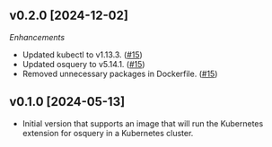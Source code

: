 ## v0.2.0 [2024-12-02]

_Enhancements_

- Updated kubectl to v1.13.3. ([#15](https://github.com/turbot/guardrails-agent-kubernetes/pull/15))
- Updated osquery to v5.14.1. ([#15](https://github.com/turbot/guardrails-agent-kubernetes/pull/15))
- Removed unnecessary packages in Dockerfile. ([#15](https://github.com/turbot/guardrails-agent-kubernetes/pull/15))

## v0.1.0 [2024-05-13]

- Initial version that supports an image that will run the Kubernetes extension for osquery in a Kubernetes cluster.
